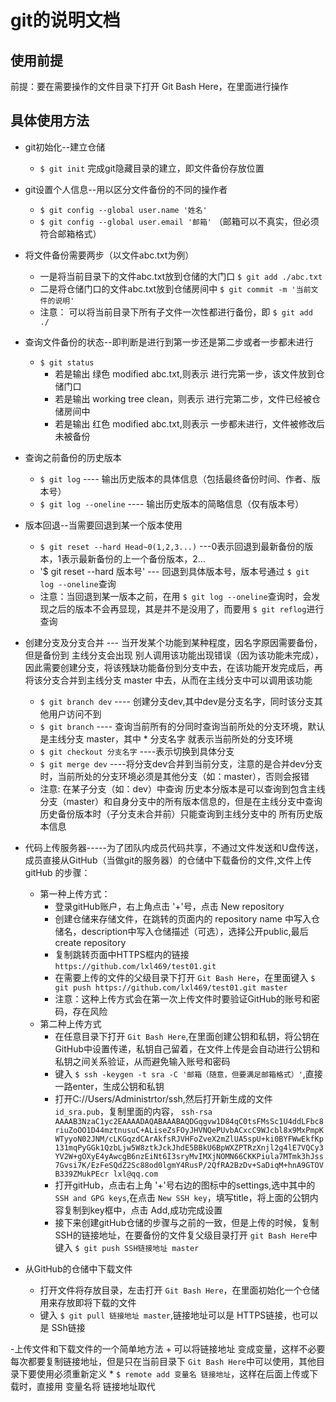 # git的说明文档
## 使用前提
前提：要在需要操作的文件目录下打开 Git Bash Here，在里面进行操作
## 具体使用方法
- git初始化--建立仓储
    + `$ git init` 完成git隐藏目录的建立，即文件备份存放位置
    
- git设置个人信息--用以区分文件备份的不同的操作者
    + `$ git config --global user.name '姓名'`
    + `$ git config --global user.email '邮箱'` （邮箱可以不真实，但必须符合邮箱格式）
    
- 将文件备份需要两步（以文件abc.txt为例）
    + 一是将当前目录下的文件abc.txt放到仓储的大门口 `$ git add ./abc.txt`
    + 二是将仓储门口的文件abc.txt放到仓储房间中 `$ git commit -m '当前文件的说明'`
    + 注意： 可以将当前目录下所有子文件一次性都进行备份，即 `$ git add ./`
    
- 查询文件备份的状态--即判断是进行到第一步还是第二步或者一步都未进行
    + `$ git status` 
       * 若是输出 绿色 modified abc.txt,则表示 进行完第一步，该文件放到仓储门口
       * 若是输出  working tree clean，则表示 进行完第二步，文件已经被仓储房间中
       * 若是输出 红色 modified abc.txt,则表示 一步都未进行，文件被修改后未被备份
       
- 查询之前备份的历史版本 
    + `$ git log` ---- 输出历史版本的具体信息（包括最终备份时间、作者、版本号）
    + `$ git log --oneline` ---- 输出历史版本的简略信息（仅有版本号）
    
- 版本回退--当需要回退到某一个版本使用
    + `$ git reset --hard Head~0(1,2,3...)` ---0表示回退到最新备份的版本，1表示最新备份的上一个备份版本，2...
    + '$ git reset --hard 版本号' --- 回退到具体版本号，版本号通过 `$ git log --oneline`查询
    + 注意：当回退到某一版本之前，在用 `$ git log --oneline`查询时，会发现之后的版本不会再显现，其是并不是没用了，而要用 `$ git reflog`进行查询

- 创建分支及分支合并 --- 当开发某个功能到某种程度，因名字原因需要备份，但是备份到 主线分支会出现 别人调用该功能出现错误（因为该功能未完成），因此需要创建分支，将该残缺功能备份到分支中去，在该功能开发完成后，再将该分支合并到主线分支 master 中去，从而在主线分支中可以调用该功能
    + `$ git branch dev` ---- 创建分支dev,其中dev是分支名字，同时该分支其他用户访问不到
    + `$ git branch` ---- 查询当前所有的分同时查询当前所处的分支环境，默认是主线分支 master，其中 * 分支名字 就表示当前所处的分支环境
    + `$ git checkout 分支名字` ----表示切换到具体分支
    + `$ git merge dev` ----将分支dev合并到当前分支，注意的是合并dev分支时，当前所处的分支环境必须是其他分支（如：master），否则会报错
    + 注意: 在某子分支（如：dev）中查询 历史本分版本是可以查询到包含主线分支（master）和自身分支中的所有版本信息的，但是在主线分支中查询历史备份版本时（子分支未合并前）只能查询到主线分支中的 所有历史版本信息
    
- 代码上传服务器-----为了团队内成员代码共享，不通过文件发送和U盘传送，成员直接从GitHub（当做git的服务器）的仓储中下载备份的文件,文件上传 gitHub 的步骤：
    + 第一种上传方式：
        * 登录gitHub账户，右上角点击 '+'号，点击 New repository
        * 创建仓储来存储文件，在跳转的页面内的 repository name 中写入仓储名，description中写入仓储描述（可选），选择公开public,最后 create repository
        * 复制跳转页面中HTTPS框内的链接 `https://github.com/lxl469/test01.git`
        * 在需要上传的文件的父级目录下打开 `Git Bash Here`，在里面键入 `$ git push https://github.com/lxl469/test01.git master`
        * 注意：这种上传方式会在第一次上传文件时要验证GitHub的账号和密码，存在风险
    + 第二种上传方式
        * 在任意目录下打开 `Git Bash Here`,在里面创建公钥和私钥，将公钥在GitHub中设置传递，私钥自己留着，在文件上传是会自动进行公钥和私钥之间关系验证，从而避免输入账号和密码
        * 键入 `$ ssh -keygen -t sra -C '邮箱（随意，但要满足邮箱格式）'`,直接一路enter，生成公钥和私钥
        * 打开C://Users/Administrtor/ssh,然后打开新生成的文件 `id_sra.pub`，复制里面的内容， `ssh-rsa AAAAB3NzaC1yc2EAAAADAQABAAABAQDGqgvw1D84qC0tsFMsSc1U4ddLFbc8riuZoOO1D44mztnusuC+ALiseZsFOyJHVNQePUvbACxcC9WJcbl8x9MxPmpKWTyyoN02JNM/cLKGqzdCArAkfsRJVHFoZveX2mZlUA5spU+ki0BYFWwEkfKp131mqPyGGk1QzbLjw5W8ztkJckJhdE5BBkU6BpWXZPTRzXnjl2g4lE7VQCy3YV2W+gOXyE4yAwcgB6nzEiNt6I3sryMvIMXjNOMN66CKKPiula7MTmk3hJss7Gvsi7K/EzFeSQdZ2Sc88od0lgmY4RusP/2QfRA2BzDv+SaDiqM+hnA9GTOVB339ZMukPEcr lxl@qq.com
`
        * 打开gitHub，点击右上角 '+'号右边的图标中的settings,选中其中的 `SSH and GPG keys`,在点击 `New SSH key`，填写title，将上面的公钥内容复制到key框中，点击 Add,成功完成设置
        * 接下来创建gitHub仓储的步骤与之前的一致，但是上传的时候，复制SSH的链接地址，在要备份的文件复父级目录打开 `git Bash Here`中 键入 `$ git push SSH链接地址 master`
  
- 从GitHub的仓储中下载文件
    + 打开文件将存放目录，左击打开 `Git Bash Here`，在里面初始化一个仓储用来存放即将下载的文件
    + 键入 `$ git pull 链接地址 master`,链接地址可以是 HTTPS链接，也可以是 SSh链接
    
-上传文件和下载文件的一个简单地方法
    + 可以将链接地址 变成变量，这样不必要每次都要复制链接地址，但是只在当前目录下 `Git Bash Here`中可以使用，其他目录下要使用必须重新定义
        * `$ remote add 变量名 链接地址`，这样在后面上传或下载时，直接用 变量名将 链接地址取代